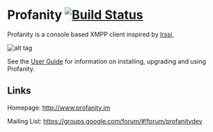 Profanity [![Build Status](https://travis-ci.org/boothj5/profanity.png?branch=master)](https://travis-ci.org/boothj5/profanity)
=========

Profanity is a console based XMPP client inspired by [Irssi](http://www.irssi.org/),

![alt tag](http://www.profanity.im/images/prof-1.png)

See the [User Guide](http://www.profanity.im/userguide.html) for information on installing, upgrading and using Profanity.

Links
-----

Homepage: http://www.profanity.im

Mailing List: https://groups.google.com/forum/#!forum/profanitydev
